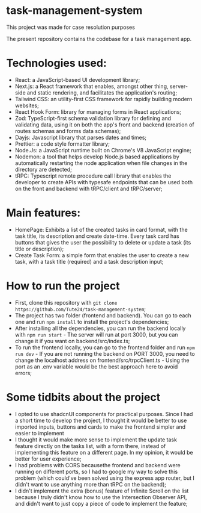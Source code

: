 # task-management-system
This project was made for case resolution purposes

The present repository contains the codebase for a task management app.

# Technologies used:
  - React: a JavaScript-based UI development library;
  - Next.js: a React framework that enables, amongst other thing, server-side and static rendering, and facilitates the application's routing;
  - Tailwind CSS: an utility-first CSS framework for rapidly building modern websites;
  - React Hook Form: library for managing forms in React applications;
  - Zod: TypeScript-first schema validation library for defining and validating data, using it on both the app's front and backend (creation of routes schemas and forms data schemas);
  - Dayjs: Javascript library that parses dates and times;
  - Prettier: a code style formatter library;
  - Node.Js: a JavaScript runtime built on Chrome's V8 JavaScript engine;
  - Nodemon: a tool that helps develop Node.js based applications by automatically restarting the node application when file changes in the directory are detected;
  - tRPC: Typescript remote procedure call library that enables the developer to create APIs with typesafe endpoints that can be used both on the front and backend with tRPC/client and tRPC/server;

# Main features:
  - HomePage: Exhibits a list of the created tasks in card format, with the task title, its description and create date-time. Every task card has buttons that gives the user the possibility to delete or update a task (its title or description);
  - Create Task Form: a simple form that enables the user to create a new task, with a task title (required) and a task description input;

# How to run the project
  - First, clone this repository with `git clone https://github.com/Tute24/task-management-system`;
  - The project has two folder (frontend and backend). You can go to each one and run `npm install` to install the project's dependencies;
  - After installing all the dependencies, you can run the backend locally with `npm run start` - The server will run at port 3000, but you can change it if you want on backend/src/index.ts;
  - To run the frontend locally, you can go to the frontend folder and run `npm run dev` - If you are not running the backend on PORT 3000, you need to change the localhost address on frontend/src/trpcClient.ts  -  Using the port as an .env variable would be the best approach here to avoid errors;

# Some tidbits about the project
  - I opted to use shadcnUI components for practical purposes. Since I had a short time to develop the project, I thought it would be better to use imported inputs, buttons and cards to make the frontend simpler and easier to implement
  - I thought it would make more sense to implement the update task feature directly on the tasks list, with a form there, instead of implementing this feature on a different page. In my opinion, it would be better for user experience;
  - I had problems with CORS becausethe frontend and backend were running on different ports, so I had to google my way to solve this problem (which could've been solved using the express app router, but I didn't want to use anything more than tRPC on the backend);
  - I didn't implement the extra (bonus) feature of Infinite Scroll on the list because I truly didn't know how to use the Intersection Observer API, and didn't want to just copy a piece of code to implement the feature;

